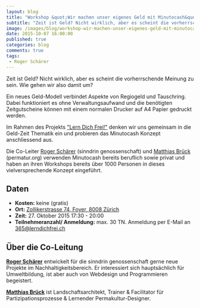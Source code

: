 ```yaml
---
layout: blog
title: "Workshop &quot;Wir machen unser eigenes Geld mit Minutocash&quot; am 17. Juni 2015 von 17:30 - 20:00"
subtitle: "Zeit ist Geld? Nicht wirklich, aber es scheint die vorherrschende Meinung zu sein. Wie gehen wir also damit um?"
image: /images/blog/workshop-wir-machen-unser-eigenes-geld-mit-minutocash.jpg
date: 2015-10-07 16:00:00
published: true
categories: blog
comments: true
tags:
 - Roger Schärer
---
```


Zeit ist Geld? Nicht wirklich, aber es scheint die vorherrschende Meinung zu sein. Wie gehen wir also damit um?

Ein neues Geld-Modell verbindet Aspekte von Regiogeld und Tauschring. Dabei funktioniert es ohne Verwaltungsaufwand und die benötigten Zeitgutscheine können mit einem normalen Drucker auf A4 Papier gedruckt werden.

Im Rahmen des Projekts ["Lern Dich Frei!"][ldf] denken wir uns gemeinsam in die Geld-Zeit Thematik ein und probieren das Minutocash Konzept anschliessend aus.

Die Co-Leiter [Roger Schärer][rs] (sinndrin genossenschaft) und [Matthias Brück][mb] (permatur.org) verwenden Minutocash bereits beruflich sowie privat und haben an ihren Workshops bereits über 1000 Personen in dieses vielversprechende Konzept eingeführt.

## Daten

* **Kosten:** keine (gratis)
* **Ort:** [Zollikerstrasse 74, Foyer, 8008 Zürich](http://map.search.ch/Z%C3%BCrich,Zollikerstr.74)
* **Zeit:** 27. Oktober 2015 17:30 - 20:00
* **Teilnehmeranzahl/ Anmeldung:** max. 30 TN. Anmeldung per E-Mail an [365@lerndichfrei.ch](mailto:365@lerndichfrei.ch)


## Über die Co-Leitung
[**Roger Schärer**][rs] entwickelt für die sinndrin genossenschaft gerne neue Projekte im Nachhaltigkeitsbereich. Er interessiert sich hauptsächlich für Umweltbildung, ist aber auch von Webdesign und Programmieren begeistert.

[**Matthias Brück**][mb] ist Landschaftsarchitekt, Trainer & Facilitator für Partizipationsprozesse & Lernender Permakultur-Designer.

[ldf]: http://www.lerndichfrei.ch/
[rs]: http://www.sinndrin.ch/ueber-uns/team/roger-schaerer/
[mb]: http://www.permatur.org/